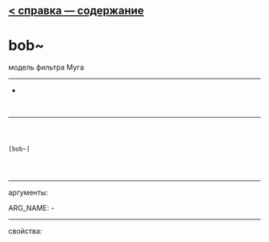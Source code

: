 [< справка — содержание](index.html)
---

# bob~


модель фильтра Муга

---

-
<br>


---


```



[bob~]


            
```

---
аргументы:

ARG_NAME: -<br>

---
свойства:


